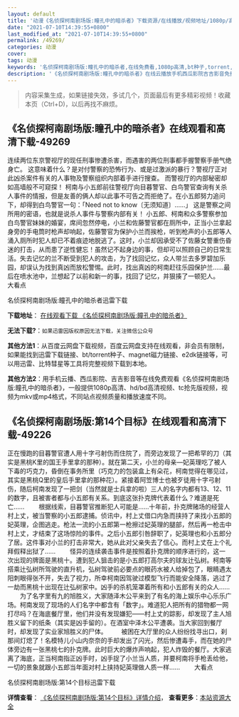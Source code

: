 ```yaml
---
layout: default
title: '动漫《名侦探柯南剧场版:瞳孔中的暗杀者》下载资源/在线播放/视频地址/1080p/高清/蓝光'
date: "2021-07-10T14:39:55+0800"
last_modified_at: "2021-07-10T14:39:55+0800"
permalink: /49269/
categories: 动漫
cover:
tags: 动漫
keywords: '名侦探柯南剧场版:瞳孔中的暗杀者,在线免费看,1080p高清,bt种子,torrent,百度云盘,magnet,磁力链,迅雷下载资源'
description: '《名侦探柯南剧场版:瞳孔中的暗杀者》在线云播放手机西瓜影院吉吉影音免费看，1080p高清bd/hd未删减完整版和tc抢先枪版，mkv/mp4格式，附带bt/torrent种子、magnet/磁力链、百度云盘、网盘资源迅雷下载链接'
---
```


>内容采集生成，如果链接失效，多试几个，页面最后有更多精彩视频！收藏本页（Ctrl+D)，以后再找不麻烦。


## 《名侦探柯南剧场版:瞳孔中的暗杀者》在线观看和高清下载-49269

连续两位东京警视厅的现任刑事惨遭杀害，而遇害的两位刑事都手握警察手册气绝身亡。 这意味着什么？是对付警察的恐怖行为、或是过激派的暴行？警视厅正对此凶杀案件有关的人事物及警察组织内部着手进行搜查。 而警视厅的内部秘密却如高墙般不可窥探！ 柯南与小五郎前往警视厅向目暮警官、白鸟警官查询有关杀人事件的情报，但是友善的俩人却以此事不可告之而拒绝了。在小五郎努力追问下，却得到白鸟警官一句：「Need not to know〔无须知道〕&hellip;…」 这是警察之间所用的密语，也就是说杀人事件与警察内部有关！ 小五郎、柯南和众多警察参加白鸟警官妹妹的婚宴，席间忽然停电，小兰和佐藤警官都在厕所中，正当小兰拿起身旁的手电筒时枪声却响起，佐藤警官为保护小兰而挨枪，听到枪声的小五郎等人涌入厕所时犯人却已不着痕迹地脱逃了。这时，小兰却因承受不了佐藤女警重伤昏迷的打击，从而患了逆性健忘！虽然记不起身边的事，但却可以照顾自己的日常生活。失去记忆的兰不断受到犯人的攻击，为了找回记忆，众人带兰去多罗碧加乐园，却误认为找到真凶而放松警惕。此时，找出真凶的柯南赶往乐园保护兰&hellip;…最后在喷水池中，兰想起了以前和新一的事，找回了记忆，并狠揍了一顿犯人。<br />大看点


名侦探柯南剧场版:瞳孔中的暗杀者迅雷下载

**下载地址**： [在线观看下载 《名侦探柯南剧场版:瞳孔中的暗杀者》](https://www.993dy.com//vod-detail-id-4336.html) 


**无法下载?**：`如果迅雷因版权原因无法下载，关注微信公众号 `

**其他方法1**：从百度云网盘下载视频，百度云网盘支持在线观看，非会员有限制，如果能找到迅雷下载链接、bt/torrent种子、magnet磁力链接、e2dk链接等，可以用迅雷、比特彗星等工具将完整视频下载到本地。

**其他方法2**：用手机云播、西瓜影院、吉吉影音等在线免费观看《名侦探柯南剧场版:瞳孔中的暗杀者》，一般提供1080p高清、hd/bd高清视频、tc抢先版视频，视频为mkv或mp4格式，不同站点视频质量和播放速度不同。


## 《名侦探柯南剧场版:第14个目标》在线观看和高清下载-49226

正在慢跑的目暮警官遭人用十字弓射伤而住院了，而旁边发现了一把希罕的刀（其实是黑桃K里的国王手里拿的那种）。就在第二天，小兰的母亲—妃英理吃了被人下毒的巧克力，昏倒在事务所里（巧克力的包装盒上有朵花，柯南觉得在哪见过，其实是黑桃Q里的皇后手里拿的那种花）。紧接着阿笠博士也被歹徒用十字弓射伤，随后柯南发现了一把剑（当然就是士兵拿的啦）三人的名字内都有13、12、11的数字，且被害者都与小五郎有关系。到底这张扑克牌代表着什么？难道是死亡&hellip;… 　　根据线索，目暮警官推断犯人可能是……十年前，扑克牌赌场的经营人村上丈，被当警察的小五郎逮捕。侦讯中，村上丈借口内急而挟持了来找小五郎的妃英理，企图逃走。枪法一流的小五郎第一枪擦过妃英理的腿部，然后再一枪击中村上丈，才结束了这场惊险的事件。之后小五郎引咎辞职了，妃英理也和小五郎分了居。这件事对小兰的打击非常大，她从此对父亲失去了信心。而村上丈在上个礼拜假释出狱了…… 　　怪异的连续袭击事件是按照着扑克牌的顺序进行的，这一次出现的牌面是黑桃十。遭到犯人狙击的是小五郎打高尔夫的球友辻弘树。柯南等搭乘辻弘树所驾驶的直升机，弘树驾驶前必要点的眼药水被人给掉包了，眼睛遇太阳刺眼得张不开，失去了视力，所幸柯南因驾驶过模型飞行而能安全降落，逃过了一劫而黑桃十出现在辻弘树家中。凶手的杀机笼罩着所有和小五郎有关的众人…… 　　为了名字里有九的旭胜义，大家随泽木公平来到了有名的海上娱乐中心乐乐广场。柯南发现了现场的人们名字中都含有「数字」。难道犯人把所有的猎物都一网打尽吗？在海底餐厅里，他们并没有发现嫌犯&mdash;—村上丈的踪影，却发现了主人旭胜义留下的纸条（其实是凶手留的）。在酒室中泽木公平遭袭。当大家回到餐厅时，却发现了实业家旭胜义的尸体。 　　被困在大厅里的众人纷纷找寻出口，刹那间灯熄了！名模特儿小山内奈奈的手却发出了闪光，然后惨遭毒手，而在她的尸体旁边有一张黑桃七的扑克牌。此时巨大的爆炸声响起，犯人炸毁的餐厅。大家逃离了海底，正当柯南指正凶手时，凶手捉了小兰当人质，并要柯南将手枪丢给他，一切的景象就跟小五郎当年面对村上挟持妃英理做人质一样&hellip;… 　　大看点


名侦探柯南剧场版:第14个目标迅雷下载

**详情查看**： [《名侦探柯南剧场版:第14个目标》详情介绍](/movie/49226/)， **查看更多**：[本站资源大全](/movie/t/all/)

